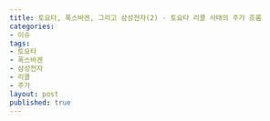 ```yaml
---
title: 토요타, 폭스바겐, 그리고 삼성전자(2) - 토요타 리콜 사태의 주가 흐름
categories:
- 이슈
tags:
- 토요타
- 폭스바겐
- 삼성전자
- 리콜
- 주가
layout: post
published: true
---
```



